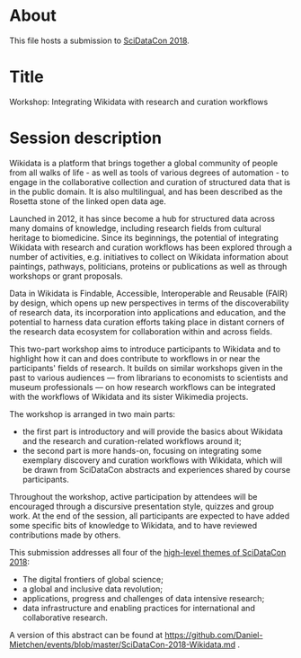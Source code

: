 # About

This file hosts a submission to [SciDataCon 2018](https://www.scidatacon.org/conference/IDW2018).

# Title

Workshop: Integrating Wikidata with research and curation workflows

# Session description

Wikidata is a platform that brings together a global community of people from all walks of life - as well as tools of various degrees of automation - to engage in the collaborative collection and curation of structured data that is in the public domain. It is also multilingual, and has been described as the Rosetta stone of the linked open data age.

Launched in 2012, it has since become a hub for structured data across many domains of knowledge, including research fields from cultural heritage to biomedicine. Since its beginnings, the potential of integrating Wikidata with research and curation workflows has been explored through a number of activities, e.g. initiatives to collect on Wikidata information about paintings, pathways, politicians, proteins or publications as well as through workshops or grant proposals.

Data in Wikidata is Findable, Accessible, Interoperable and Reusable (FAIR) by design, which opens up new perspectives in terms of the discoverability of research data, its incorporation into applications and education, and the potential to harness data curation efforts taking place in distant corners of the research data ecosystem for collaboration within and across fields.

This two-part workshop aims to introduce participants to Wikidata and to highlight how it can and does contribute to workflows in or near the participants' fields of research. It builds on similar workshops given in the past to various audiences — from librarians to economists to scientists and museum professionals — on how research workflows can be integrated with the workflows of Wikidata and its sister Wikimedia projects.

The workshop is arranged in two main parts:
- the first part is introductory and will provide the basics about Wikidata and the research and curation-related workflows around it;
- the second part is more hands-on, focusing on integrating some exemplary discovery and curation workflows with Wikidata, which will be drawn from SciDataCon abstracts and experiences shared by course participants.

Throughout the workshop, active participation by attendees will be encouraged through a discursive presentation style, quizzes and group work. At the end of the session, all participants are expected to have added some specific bits of knowledge to Wikidata, and to have reviewed contributions made by others.

This submission addresses all four of the [high-level themes of SciDataCon 2018](https://www.scidatacon.org/conference/IDW2018/conference_themes_and_scope/):
- The digital frontiers of global science;
- a global and inclusive data revolution;
- applications, progress and challenges of data intensive research;
- data infrastructure and enabling practices for international and collaborative research.

A version of this abstract can be found at https://github.com/Daniel-Mietchen/events/blob/master/SciDataCon-2018-Wikidata.md .
